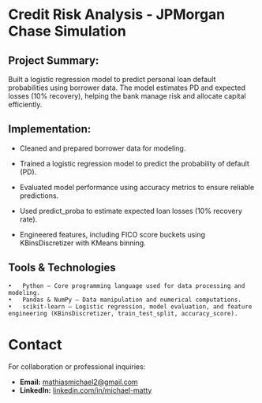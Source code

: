# Credit Risk Analysis - JPMorgan Chase Simulation

## Project Summary:
Built a logistic regression model to predict personal loan default probabilities using borrower data. The model estimates PD and expected losses (10% recovery), helping the bank manage risk and allocate capital efficiently.

## Implementation: 
- Cleaned and prepared borrower data for modeling.

- Trained a logistic regression model to predict the probability of default (PD).

- Evaluated model performance using accuracy metrics to ensure reliable predictions.

- Used predict_proba to estimate expected loan losses (10% recovery rate).

- Engineered features, including FICO score buckets using KBinsDiscretizer with KMeans binning.

## Tools & Technologies
	•	Python – Core programming language used for data processing and modeling.
	•	Pandas & NumPy – Data manipulation and numerical computations.
	•	scikit-learn – Logistic regression, model evaluation, and feature engineering (KBinsDiscretizer, train_test_split, accuracy_score). 

# Contact
For collaboration or professional inquiries:  
- **Email:** [mathiasmichael2@gmail.com](mailto:mathiasmichael2@gmail.com)  
- **LinkedIn:** [linkedin.com/in/michael-matty](https://www.linkedin.com/in/michael-matty)

